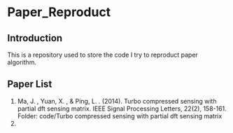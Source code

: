 # Paper_Reproduct
## Introduction
This is a repository used to store the code I try to reproduct paper algorithm.
## Paper List
1. Ma, J. , Yuan, X. , & Ping, L. . (2014). Turbo compressed sensing with partial dft sensing matrix. IEEE Signal Processing Letters, 22(2), 158-161.
Folder: code/Turbo compressed sensing with partial dft sensing matrix
2. 
